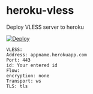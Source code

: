 # heroku-vless
Deploy VLESS server to heroku

[![Deploy](https://www.herokucdn.com/deploy/button.png)](https://dashboard.heroku.com/new?template=https://github.com/DanyTPG/heroku-vless/tree/main)


```
VLESS:
Address: appname.herokuapp.com
Port: 443
id: Your entered id
Flow: 
encryption: none
Transport: ws
TLS: tls
